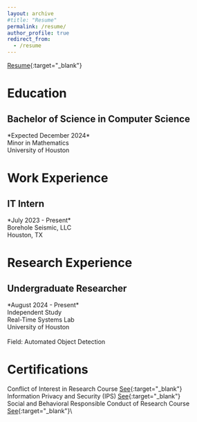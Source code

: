 ```yaml
---
layout: archive
#title: "Resume"
permalink: /resume/
author_profile: true
redirect_from:
  - /resume
---
```


[Resume](/files/Axel_AlvarengaMunoz_Resume.pdf){:target="_blank"}

Education
======
<h2>Bachelor of Science in Computer Science</h2>  *Expected December 2024* <br/>
Minor in Mathematics <br/>
University of Houston <br/>

Work Experience
======
<h2>IT Intern</h2>  *July 2023 - Present* <br/>
Borehole Seismic, LLC <br/>
Houston, TX <br/>

Research Experience
======
<h2>Undergraduate Researcher</h2>  *August 2024 - Present* <br/>
Independent Study <br/>
Real-Time Systems Lab <br/>
University of Houston <br/>
<br/>
Field: Automated Object Detection <br/>

Certifications
======
Conflict of Interest in Research Course  [See](https://www.citiprogram.org/verify/?w448d4afc-4cf2-423b-8cdb-90551f56881b-64521462){:target="_blank"}\
Information Privacy and Security (IPS)  [See](https://www.citiprogram.org/verify/?wc82681d7-5a87-42f4-99cd-203e53a98af9-64521463){:target="_blank"}\
Social and Behavioral Responsible Conduct of Research Course  [See](https://www.citiprogram.org/verify/?w8648b05e-dc22-44c3-ad9d-da74a4f109ec-64521485){:target="_blank"}\
